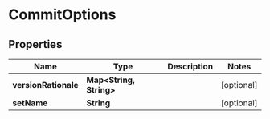 
# CommitOptions

## Properties
Name | Type | Description | Notes
------------ | ------------- | ------------- | -------------
**versionRationale** | **Map&lt;String, String&gt;** |  |  [optional]
**setName** | **String** |  |  [optional]



